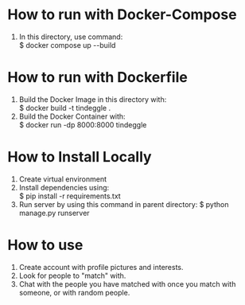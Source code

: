 # How to run with Docker-Compose
1. In this directory, use command:  
    $ docker compose up --build


# How to run with Dockerfile
1. Build the Docker Image in this directory with:  
    $ docker build -t tindeggle .
2. Build the Docker Container with:  
    $ docker run -dp 8000:8000 tindeggle

# How to Install Locally
1. Create virtual environment
2. Install dependencies using:  
    $ pip install -r requirements.txt
3. Run server by using this command in parent directory:
    $ python manage.py runserver
# How to use
1. Create account with profile pictures and interests.
2. Look for people to "match" with.
3. Chat with the people you have matched with once you match with someone, or with random people.
